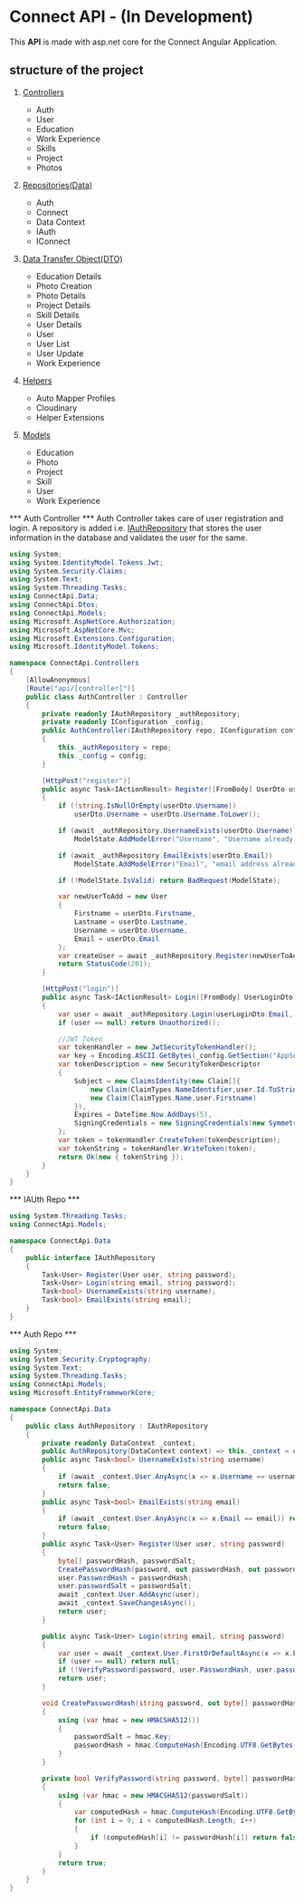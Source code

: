 # Connect API - (In Development)
This **API** is made with asp.net core for the Connect Angular Application.

## structure of the project
1. [Controllers](https://github.com/knowTheHp/connect-api/tree/master/Controllers)
    * Auth
    * User
    * Education
    * Work Experience
    * Skills
    * Project
    * Photos
    
2. [Repositories(Data)](https://github.com/knowTheHp/connect-api/tree/master/Data)
    * Auth
    * Connect
    * Data Context
    * IAuth
    * IConnect


3. [Data Transfer Object(DTO)](https://github.com/knowTheHp/connect-api/tree/master/Dtos)
    * Education Details
    * Photo Creation
    * Photo Details
    * Project Details
    * Skill Details
    * User Details
    * User
    * User List
    * User Update
    * Work Experience

4. [Helpers](https://github.com/knowTheHp/connect-api/tree/master/Helpers)
    * Auto Mapper Profiles
    * Cloudinary
    * Helper Extensions
    
5. [Models](https://github.com/knowTheHp/connect-api/tree/master/Models)
    * Education
    * Photo
    * Project
    * Skill
    * User
    * Work Experience
    
    
*** Auth Controller ***
Auth Controller takes care of user registration and login. A repository is added i.e. [IAuthRepository](https://github.com/knowTheHp/connect-api/blob/master/Data/IAuthRepository.cs) that stores the user information in the database and validates the user for the same.

```c#
using System;
using System.IdentityModel.Tokens.Jwt;
using System.Security.Claims;
using System.Text;
using System.Threading.Tasks;
using ConnectApi.Data;
using ConnectApi.Dtos;
using ConnectApi.Models;
using Microsoft.AspNetCore.Authorization;
using Microsoft.AspNetCore.Mvc;
using Microsoft.Extensions.Configuration;
using Microsoft.IdentityModel.Tokens;

namespace ConnectApi.Controllers
{
    [AllowAnonymous]
    [Route("api/[controller]")]
    public class AuthController : Controller
    {
        private readonly IAuthRepository _authRepository;
        private readonly IConfiguration _config;
        public AuthController(IAuthRepository repo, IConfiguration config)
        {
            this._authRepository = repo;
            this._config = config;
        }

        [HttpPost("register")]
        public async Task<IActionResult> Register([FromBody] UserDto userDto)
        {
            if (!string.IsNullOrEmpty(userDto.Username))
                userDto.Username = userDto.Username.ToLower();

            if (await _authRepository.UsernameExists(userDto.Username))
                ModelState.AddModelError("Username", "Username already exists");

            if (await _authRepository.EmailExists(userDto.Email))
                ModelState.AddModelError("Email", "email address already exists");

            if (!ModelState.IsValid) return BadRequest(ModelState);

            var newUserToAdd = new User
            {
                Firstname = userDto.Firstname,
                Lastname = userDto.Lastname,
                Username = userDto.Username,
                Email = userDto.Email
            };
            var createUser = await _authRepository.Register(newUserToAdd, userDto.Password);
            return StatusCode(201);
        }

        [HttpPost("login")]
        public async Task<IActionResult> Login([FromBody] UserLoginDto userLoginDto)
        {
            var user = await _authRepository.Login(userLoginDto.Email, userLoginDto.Password);
            if (user == null) return Unauthorized();

            //JWT Token
            var tokenHandler = new JwtSecurityTokenHandler();
            var key = Encoding.ASCII.GetBytes(_config.GetSection("AppSettings:Token").Value);
            var tokenDescription = new SecurityTokenDescriptor
            {
                Subject = new ClaimsIdentity(new Claim[]{
                    new Claim(ClaimTypes.NameIdentifier,user.Id.ToString()),
                    new Claim(ClaimTypes.Name,user.Firstname)
                }),
                Expires = DateTime.Now.AddDays(5),
                SigningCredentials = new SigningCredentials(new SymmetricSecurityKey(key), SecurityAlgorithms.HmacSha512Signature)
            };
            var token = tokenHandler.CreateToken(tokenDescription);
            var tokenString = tokenHandler.WriteToken(token);
            return Ok(new { tokenString });
        }
    }
}
````

*** IAUth Repo ***

```c#
using System.Threading.Tasks;
using ConnectApi.Models;

namespace ConnectApi.Data
{
    public interface IAuthRepository
    {
        Task<User> Register(User user, string password);
        Task<User> Login(string email, string password);
        Task<bool> UsernameExists(string username);
        Task<bool> EmailExists(string email);
    }
}
```
*** Auth Repo ***
```c#
using System;
using System.Security.Cryptography;
using System.Text;
using System.Threading.Tasks;
using ConnectApi.Models;
using Microsoft.EntityFrameworkCore;

namespace ConnectApi.Data
{
    public class AuthRepository : IAuthRepository
    {
        private readonly DataContext _context;
        public AuthRepository(DataContext context) => this._context = context;
        public async Task<bool> UsernameExists(string username)
        {
            if (await _context.User.AnyAsync(x => x.Username == username)) return true;
            return false;
        }
        public async Task<bool> EmailExists(string email)
        {
            if (await _context.User.AnyAsync(x => x.Email == email)) return true;
            return false;
        }
        public async Task<User> Register(User user, string password)
        {
            byte[] passwordHash, passwordSalt;
            CreatePasswordHash(password, out passwordHash, out passwordSalt);
            user.PasswordHash = passwordHash;
            user.passwordSalt = passwordSalt;
            await _context.User.AddAsync(user);
            await _context.SaveChangesAsync();
            return user;
        }

        public async Task<User> Login(string email, string password)
        {
            var user = await _context.User.FirstOrDefaultAsync(x => x.Email == email);
            if (user == null) return null;
            if (!VerifyPassword(password, user.PasswordHash, user.passwordSalt)) return null;
            return user;
        }

        void CreatePasswordHash(string password, out byte[] passwordHash, out byte[] passwordSalt)
        {
            using (var hmac = new HMACSHA512())
            {
                passwordSalt = hmac.Key;
                passwordHash = hmac.ComputeHash(Encoding.UTF8.GetBytes(password));
            }
        }

        private bool VerifyPassword(string password, byte[] passwordHash, byte[] passwordSalt)
        {
            using (var hmac = new HMACSHA512(passwordSalt))
            {
                var computedHash = hmac.ComputeHash(Encoding.UTF8.GetBytes(password));
                for (int i = 0; i < computedHash.Length; i++)
                {
                    if (computedHash[i] != passwordHash[i]) return false;
                }
            }
            return true;
        }
    }
}
```
